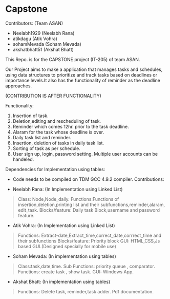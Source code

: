 # Capstone

Contributors:
(Team ASAN)
* Neelabh1929 (Neelabh Rana)
* atikdagu (Atik Vohra)
* sohamMevada (Soham Mevada)
* akshatbhatt51 (Akshat Bhatt)

This Repo. is for the CAPSTONE project (IT-205) of team ASAN.

Our Project aims to make a application that manages tasks and schedules, using data structures to
prioritize and track tasks based on deadlines or importance levels.It also has the functionality of reminder as the deadline approaches.


(CONTRIBUTION IS AFTER FUNCTIONALITY)

Functionality:

1. Insertion of task. 
2. Deletion,editing and rescheduling of task.
3. Reminder which comes 12hr. prior to the task deadline.
4. Alaram for the task whose deadline is over.
5. Daily task list and reminder.
6. Insertion, deletion of tasks in daily task list.
7. Sorting of task as per schedule.
8. User sign up, login, password setting. Multiple user accounts can be handeled. 

Dependencies for Implementation using tables:
* Code needs to be compiled on TDM GCC 4.9.2 compiler.
Contributions:

* Neelabh Rana:
(In Implementation using Linked List)
>Class: Node,Node_daily.
>Functions:Functions of insertion,deletion,printing list and their subfunctions,reminder,alaram,
 edit_task.
>Blocks/feature: Daily task Block,username and password feature.

* Atik Vohra:
(In Implementation using Linked List)
>Functions: Extract-date,Extract_time,correct_date,corrrect_time and their subfunctions
>Blocks/feature: Priority block
>GUI: HTML,CSS,Js based GUI.(Designed specially for mobile use)

* Soham Mevada:
(In implementation using tables)
>Class:task,date,time.
>Sub Functions: priority queue , comparator.
>Functions: create task , show task.
>GUI: Windows App.

* Akshat Bhatt:
(In implementation using tables)
>Functions: Delete task, reminder,task adder.
>Pdf documentation.

